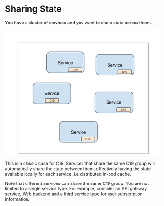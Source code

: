 # Sharing State

You have a cluster of services and you want to share state across them.

![Sharing state use case][figure]


This is a classic case for C19. Services that share the same C19 group will automatically share the state between them, effectively having the state 
available locally for each service. i.e distributed in-pod cache.

Note that different services can share the same C19 group. You are not limited to a single service type.
For example, consider an API gateway service, Web backend and a third service type for user subscription information.

[figure]: figure-4-sharing-state.png "Sharing state use case"

